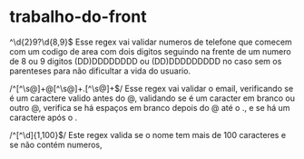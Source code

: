 # trabalho-do-front

^\d{2}9?\d{8,9}$
Esse regex vai validar numeros de telefone que comecem com um codigo de area com dois digitos
seguindo na frente de um numero de 8 ou 9 digitos 
(DD)DDDDDDDD ou (DD)DDDDDDDDD no caso sem os parenteses para não dificultar a vida do usuario.

 /^[^\s@]+@[^\s@]+\.[^\s@]+$/
Esse regex vai validar o email, verificando se é um caractere valido antes do @, validando se é um caracter em branco ou
outro @, verifica se há espaços em branco depois do @ até o ., e se há um caractere após o .

/^[^\d]{1,100}$/
Este regex valida se o nome tem mais de 100 caracteres e se não contém numeros, 
